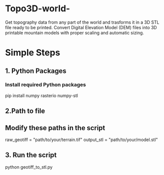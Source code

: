 # Topo3D-world-
Get topography data from any part of the world and trasforms it in a 3D STL file ready to be printed. Convert Digital Elevation Model (DEM) files into 3D printable mountain models with proper scaling and automatic sizing. 

# Simple Steps
## 1. Python Packages

### Install required Python packages
  pip install numpy rasterio numpy-stl
  
## 2.Path to file

## Modify these paths in the script
  raw_geotiff = "path/to/your/terrain.tif"
  output_stl = "path/to/your/model.stl"

## 3. Run the script
  python geotiff_to_stl.py
